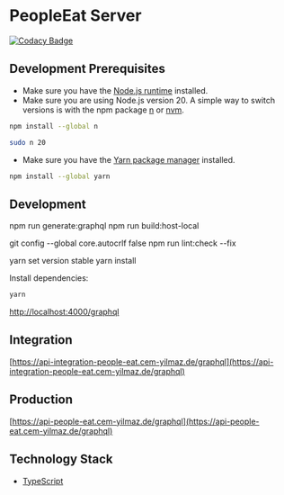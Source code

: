 # PeopleEat Server

[![Codacy Badge](https://app.codacy.com/project/badge/Grade/2805a2173f4d437283cd3147df3087ba)](https://app.codacy.com/gh/people-eat/server/dashboard?utm_source=gh&utm_medium=referral&utm_content=&utm_campaign=Badge_grade)

## Development Prerequisites

-   Make sure you have the [Node.js runtime](https://nodejs.org) installed.
-   Make sure you are using Node.js version 20. A simple way to switch versions is with the npm package [n](https://www.npmjs.com/package/n) or [nvm](https://github.com/nvm-sh/nvm).

```bash
npm install --global n
```

```bash
sudo n 20
```

-   Make sure you have the [Yarn package manager](https://yarnpkg.com) installed.

```bash
npm install --global yarn
```

## Development
npm run generate:graphql
npm run  build:host-local

git config --global core.autocrlf false
npm run lint:check --fix

yarn set version stable 
yarn install

Install dependencies:

```bash
yarn
```

[http://localhost:4000/graphql](http://localhost:4000)

## Integration

[https://api-integration-people-eat.cem-yilmaz.de/graphql](https://api-integration-people-eat.cem-yilmaz.de/graphql)

## Production

[https://api-people-eat.cem-yilmaz.de/graphql](https://api-people-eat.cem-yilmaz.de/graphql)

## Technology Stack

-   [TypeScript](https://www.typescriptlang.org)
